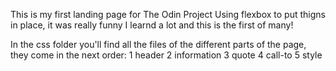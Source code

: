 This is my first landing page for The Odin Project
Using flexbox to put thigns in place, it was really funny I learnd a lot and this is the first of many!

In the css folder you'll find all the files of the different parts of the page, they come in the next order:
1 header
2 information
3 quote
4 call-to
5 style